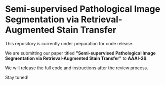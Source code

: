 # Semi-supervised Pathological Image Segmentation via Retrieval-Augmented Stain Transfer

This repository is currently under preparation for code release.

We are submitting our paper titled **"Semi-supervised Pathological Image Segmentation via Retrieval-Augmented Stain Transfer"** to **AAAI-26**.  

We will release the full code and instructions after the review process.

Stay tuned!
